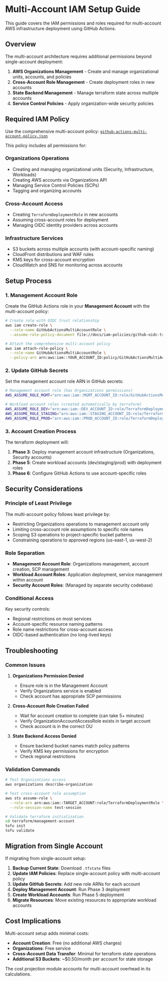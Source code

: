 # Multi-Account IAM Setup Guide

This guide covers the IAM permissions and roles required for multi-account AWS infrastructure deployment using GitHub Actions.

## Overview

The multi-account architecture requires additional permissions beyond single-account deployment:

1. **AWS Organizations Management** - Create and manage organizational units, accounts, and policies
2. **Cross-Account Role Management** - Create deployment roles in new accounts  
3. **State Backend Management** - Manage terraform state across multiple accounts
4. **Service Control Policies** - Apply organization-wide security policies

## Required IAM Policy

Use the comprehensive multi-account policy: [`github-actions-multi-account-policy.json`](../iam-policies/github-actions-multi-account-policy.json)

This policy includes all permissions for:

### Organizations Operations
- Creating and managing organizational units (Security, Infrastructure, Workloads)
- Creating AWS accounts via Organizations API
- Managing Service Control Policies (SCPs)
- Tagging and organizing accounts

### Cross-Account Access
- Creating `TerraformDeploymentRole` in new accounts  
- Assuming cross-account roles for deployment
- Managing OIDC identity providers across accounts

### Infrastructure Services
- S3 buckets across multiple accounts (with account-specific naming)
- CloudFront distributions and WAF rules
- KMS keys for cross-account encryption
- CloudWatch and SNS for monitoring across accounts

## Setup Process

### 1. Management Account Role

Create the GitHub Actions role in your **Management Account** with the multi-account policy:

```bash
# Create role with OIDC trust relationship
aws iam create-role \
  --role-name GitHubActionsMultiAccountRole \
  --assume-role-policy-document file://docs/iam-policies/github-oidc-trust-policy.json

# Attach the comprehensive multi-account policy
aws iam attach-role-policy \
  --role-name GitHubActionsMultiAccountRole \
  --policy-arn arn:aws:iam::YOUR_ACCOUNT_ID:policy/GitHubActionsMultiAccountPolicy
```

### 2. Update GitHub Secrets

Set the management account role ARN in GitHub secrets:

```bash
# Management account role (has Organizations permissions)
AWS_ASSUME_ROLE_MGMT="arn:aws:iam::MGMT_ACCOUNT_ID:role/GitHubActionsMultiAccountRole"

# Workload account roles (created automatically by terraform)
AWS_ASSUME_ROLE_DEV="arn:aws:iam::DEV_ACCOUNT_ID:role/TerraformDeploymentRole"
AWS_ASSUME_ROLE_STAGING="arn:aws:iam::STAGING_ACCOUNT_ID:role/TerraformDeploymentRole"  
AWS_ASSUME_ROLE_PROD="arn:aws:iam::PROD_ACCOUNT_ID:role/TerraformDeploymentRole"
```

### 3. Account Creation Process

The terraform deployment will:

1. **Phase 3**: Deploy management account infrastructure (Organizations, Security accounts)
2. **Phase 5**: Create workload accounts (dev/staging/prod) with deployment roles
3. **Phase 6**: Configure GitHub Actions to use account-specific roles

## Security Considerations

### Principle of Least Privilege

The multi-account policy follows least privilege by:

- Restricting Organizations operations to management account only
- Limiting cross-account role assumptions to specific role names
- Scoping S3 operations to project-specific bucket patterns
- Constraining operations to approved regions (us-east-1, us-west-2)

### Role Separation

- **Management Account Role**: Organizations management, account creation, SCP management
- **Workload Account Roles**: Application deployment, service management within account
- **Security Account Roles**: (Managed by separate security codebase)

### Conditional Access

Key security controls:
- Regional restrictions on most services
- Account-specific resource naming patterns  
- Role name restrictions for cross-account access
- OIDC-based authentication (no long-lived keys)

## Troubleshooting

### Common Issues

1. **Organizations Permission Denied**
   - Ensure role is in the Management Account
   - Verify Organizations service is enabled
   - Check account has appropriate SCP permissions

2. **Cross-Account Role Creation Failed**  
   - Wait for account creation to complete (can take 5+ minutes)
   - Verify OrganizationAccountAccessRole exists in target account
   - Check account is in the correct OU

3. **State Backend Access Denied**
   - Ensure backend bucket names match policy patterns
   - Verify KMS key permissions for encryption
   - Check regional restrictions

### Validation Commands

```bash
# Test Organizations access
aws organizations describe-organization

# Test cross-account role assumption  
aws sts assume-role \
  --role-arn arn:aws:iam::TARGET_ACCOUNT:role/TerraformDeploymentRole \
  --role-session-name test-session

# Validate terraform initialization
cd terraform/management-account
tofu init
tofu validate
```

## Migration from Single Account

If migrating from single-account setup:

1. **Backup Current State**: Download `.tfstate` files
2. **Update IAM Policies**: Replace single-account policy with multi-account policy  
3. **Update GitHub Secrets**: Add new role ARNs for each account
4. **Deploy Management Account**: Run Phase 3 deployment
5. **Create Workload Accounts**: Run Phase 5 deployment
6. **Migrate Resources**: Move existing resources to appropriate workload accounts

## Cost Implications

Multi-account setup adds minimal costs:
- **Account Creation**: Free (no additional AWS charges)
- **Organizations**: Free service
- **Cross-Account Data Transfer**: Minimal for terraform state operations
- **Additional S3 Buckets**: ~$0.50/month per account for state storage

The cost projection module accounts for multi-account overhead in its calculations.